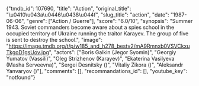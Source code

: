 {"tmdb_id": 107690, "title": "Action", "original_title": "\u0410\u043a\u0446\u0438\u044f", "slug_title": "action", "date": "1987-06-06", "genre": ["Action / Guerre"], "score": "6.0/10", "synopsis": "Summer 1943. Soviet commanders become aware about a spies school in the occupied territory of Ukraine running the traitor Karayev. The group of five is sent to destroy the school.", "image": "https://image.tmdb.org/t/p/w185_and_h278_bestv2/mA9Rmnxb0VSVCkxuTkgoD1gsUov.jpg", "actors": ["Boris Galkin (Jegor Syomin)", "Georgiy Yumatov (Vassili)", "Oleg Strizhenov (Karayev)", "Ekaterina Vasilyeva (Masha Serveevna)", "Sergei Desnitsky ()", "Vitaliy Zikora ()", "Aleksandr Yanvaryov ()"], "comments": [], "recommandations_id": [], "youtube_key": "notfound"}